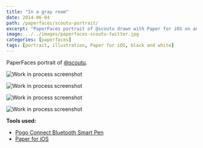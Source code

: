 ```yaml
---
title: "In a gray room"
date: 2014-06-04
path: /paperfaces/scoutu-portrait/
excerpt: "PaperFaces portrait of @scoutu drawn with Paper for iOS on an iPad."
image: ../../images/paperfaces-scoutu-twitter.jpg
categories: [paperfaces]
tags: [portrait, illustration, Paper for iOS, black and white]
---
```


PaperFaces portrait of [@scoutu](https://twitter.com/scoutu).

![Work in process screenshot](../../images/paperfaces-scoutu-process-1-lg.jpg)

![Work in process screenshot](../../images/paperfaces-scoutu-process-2-lg.jpg)

![Work in process screenshot](../../images/paperfaces-scoutu-process-3-lg.jpg)

![Work in process screenshot](../../images/paperfaces-scoutu-process-4-lg.jpg)

**Tools used:**

- [Pogo Connect Bluetooth Smart Pen](https://www.amazon.com/gp/product/B009K448L4/ref=as_li_ss_tl?ie=UTF8&camp=1789&creative=390957&creativeASIN=B009K448L4&linkCode=as2&tag=mademist-20)
- [Paper for iOS](https://paper.bywetransfer.com/)
